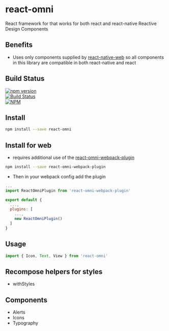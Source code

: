# react-omni
React framework for that works for both react and react-native
Reactive Design Components

## Benefits
- Uses only components supplied by [react-native-web](https://github.com/necolas/react-native-web) so all components in this library are compatible in both react-native and react

## Build Status

[![npm version](https://badge.fury.io/js/react-omni.svg)](https://badge.fury.io/js/react-omni)<br />
[![Build Status](https://travis-ci.org/brianneisler/react-omni.svg)](https://travis-ci.org/brianneisler/react-omni)<br />
[![NPM](https://nodei.co/npm/react-omni.png?downloads=true&downloadRank=true&stars=true)](https://nodei.co/npm/react-omni/)

## Install

```bash
npm install --save react-omni
```

## Install for web
- requires additional use of the [react-omni-webpack-plugin](https://github.com/brianneisler/react-omni-webpack-plugin)
```bash
npm install --save react-omni-webpack-plugin
```
- Then in your webpack config add the plugin
```js
...
import ReactOmniPlugin from 'react-omni-webpack-plugin'

export default {
  ...,
  plugins: [
    ...,
    new ReactOmniPlugin()
  ]
}
```

## Usage

```js
import { Icon, Text, View } from 'react-omni'

```
## Recompose helpers for styles

- withStyles

## Components
* Alerts
* Icons
* Typography
